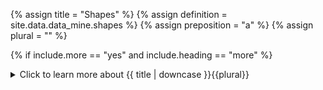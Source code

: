 <!--------------------------------------------- TITLE AND DEFINITION starts -->

{% assign title = "Shapes" %}
{% assign definition = site.data.data_mine.shapes %}
{% assign preposition = "a" %}
{% assign plural = "" %}

<!--------------------------------------------- TITLE AND DEFINITION ends -->

{% if include.more == "yes" and include.heading == "more" %}
<details class="detailsCollapsible"><summary class="nobr">Click to learn more about {{ title | downcase }}{{plural}}
</summary>
{% endif %}

{% if include.heading != "" and include.heading != "more" %}
{{include.heading}} {{title}}
{% endif %}

{% if include.icon != "no" %} 

{% if include.table == "yes" and include.icon != "no" %}
<table class="definitionTable"><tr><td>
{% endif %}

<img src='images/icons/{{include.icon}}{{ title | downcase | replace: " ", "-" }}.png' />

{% if include.table == "yes" and include.icon != "no" %}
</td><td>
{% endif %}

{% endif %}

{% if include.definition == "bold" %}
<strong>{{ definition }}</strong>
{% else %}
{% if include.definition != "no" %}
{{ definition }}
{% endif %}
{% endif %}

{% if include.table == "yes" and include.icon != "no" %}
</td></tr></table>
{% endif %}

{% if include.more == "yes" and include.content == "more" and include.heading != "more" %}
<details class="detailsCollapsible"><summary class="nobr">Click to learn more about {{ title | downcase }}{{plural}}
</summary>
{% endif %}

{% if include.content != "no" %}

<!--------------------------------------------- CONTENT starts -->

A plotter recursively renders graphics for each period or candle. This means that a definition of what shapes need to be drawn for a single period is required. The plotter does the same thing for every period or candle that is visible on the screen at any point in time, for any time frame, as long as the corresponding data is available.

[![Shapes-01-show-off](https://user-images.githubusercontent.com/13994516/71016080-eab41180-20f4-11ea-84c6-a514b87d568f.gif)](https://user-images.githubusercontent.com/13994516/71016080-eab41180-20f4-11ea-84c6-a514b87d568f.gif)

In general terms, the process of defining what is going to be rendered on the screen consist of the following four steps:

 1. Identifying points defined by ```[x,y]``` coordinates
 2. Defining polygons
 3. Defining default styles
 4. Defining conditional styles

<!--------------------------------------------- CONTENT ends -->

{% endif %}

{% if include.more == "yes" and include.content != "more" and include.heading != "more" %}
<details class="detailsCollapsible"><summary class="nobr">Click to learn more about {{ title | downcase }}{{plural}}
</summary>
{% endif %}

{% if include.adding != "" %}

{{include.adding}} Adding {{preposition}} {{title}} Node

<!--------------------------------------------- ADDING starts -->

To add a shapes node, select *Add Shapes* on the plotter module menu.

<!--------------------------------------------- ADDING ends -->

{% endif %}

{% if include.configuring != "" %}

{{include.configuring}} Configuring the {{title}}

<!--------------------------------------------- CONFIGURING starts -->

XXXXXXXXXXXXXXXXXXXXXXXXXXXXXXXXXXXXXXXXXXXXXXXXXXXXXX

<!--------------------------------------------- CONFIGURING ends -->

{% endif %}

{% if include.starting != "" %}

{{include.starting}} Starting {{preposition}} {{title}}

<!--------------------------------------------- STARTING starts -->

XXXXXXXXXXXXXXXXXXXXXXXXXXXXXXXXXXXXXXXXXXXXXXXXXXXXXX

<!--------------------------------------------- STARTING ends -->

{% endif %}

{% if include.more == "yes" %}
</details>
{% endif %}